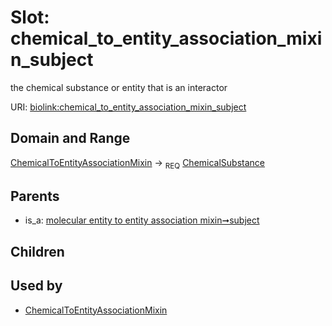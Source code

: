 
# Slot: chemical_to_entity_association_mixin_subject


the chemical substance or entity that is an interactor

URI: [biolink:chemical_to_entity_association_mixin_subject](https://w3id.org/biolink/vocab/chemical_to_entity_association_mixin_subject)


## Domain and Range

[ChemicalToEntityAssociationMixin](ChemicalToEntityAssociationMixin.md) ->  <sub>REQ</sub>
 [ChemicalSubstance](ChemicalSubstance.md)

## Parents

 *  is_a: [molecular entity to entity association mixin➞subject](molecular_entity_to_entity_association_mixin_subject.md)

## Children


## Used by

 * [ChemicalToEntityAssociationMixin](ChemicalToEntityAssociationMixin.md)
